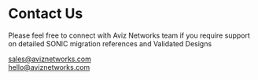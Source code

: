 # <b>Contact Us</b>

Please feel free to connect with Aviz Networks team if you require support on detailed SONIC  migration references and Validated Designs 

<a href="mailto:sales@aviznetworks.com">sales@aviznetworks.com</a><br />
<a href="mailto:hello@aviznetworks.com">hello@aviznetworks.com</a>



